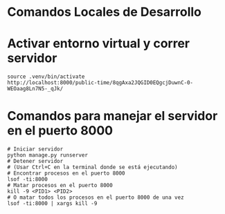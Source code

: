 # Comandos Locales de Desarrollo

# Activar entorno virtual y correr servidor
```
source .venv/bin/activate
http://localhost:8000/public-time/8qgAxa2JQGID0EQgcjDuwnC-0-WEOaag8Ln7N5-_qJk/
```

# Comandos para manejar el servidor en el puerto 8000
```
# Iniciar servidor
python manage.py runserver
# Detener servidor
# (Usar Ctrl+C en la terminal donde se está ejecutando)
# Encontrar procesos en el puerto 8000
lsof -ti:8000
# Matar procesos en el puerto 8000
kill -9 <PID1> <PID2>
# O matar todos los procesos en el puerto 8000 de una vez
lsof -ti:8000 | xargs kill -9
```
